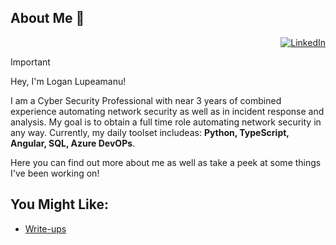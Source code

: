 ## About Me 👋

<p align="right">
  <a href="https://www.linkedin.com/in/logan-lupeamanu" title="LinkedIn"><img src="https://img.shields.io/badge/LinkedIn-blue.svg?style=for-the-badge" alt="LinkedIn"></a>
</p>

> [!IMPORTANT]
> Hey, I'm Logan Lupeamanu!
>
> I am a Cyber Security Professional with near 3 years of combined experience automating network security as well as in incident response and analysis. My goal is to obtain a full time role automating network security in any way. Currently, my daily toolset includeas: **Python, TypeScript, Angular, SQL, Azure DevOPs**.
> 
> Here you can find out more about me as well as take a peek at some things I've been working on!

## You Might Like:
- [Write-ups](https://github.com/Lupeamanu/write-ups)
